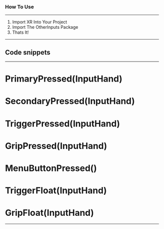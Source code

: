 ### How To Use
---
1. Import XR Into Your Project
2. Import The OtherInputs Package
3. Thats It!
---
## Code snippets
---
# PrimaryPressed(InputHand)
# SecondaryPressed(InputHand)
# TriggerPressed(InputHand)
# GripPressed(InputHand)
# MenuButtonPressed()
# TriggerFloat(InputHand)
# GripFloat(InputHand)
---
